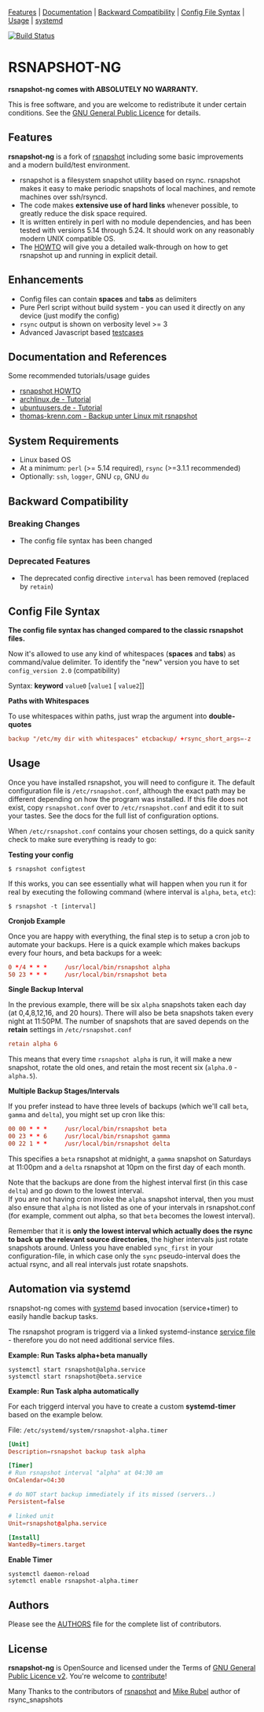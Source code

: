 [Features](#features) | 
[Documentation](#documentation-and-references) | 
[Backward Compatibility](#backward-compatibility) | 
[Config File Syntax](#config-file-syntax) | 
[Usage](#usage) | 
[systemd](#automation-via-systemd)

[![Build Status](https://travis-ci.org/AenonDynamics/rsnapshot-ng.svg?branch=ng)](https://travis-ci.org/AenonDynamics/rsnapshot-ng)

RSNAPSHOT-NG
===============================================================================

**rsnapshot-ng comes with ABSOLUTELY NO WARRANTY.**

This is free software, and you are welcome to redistribute it under certain conditions. See the [GNU General Public Licence](LICENSE.txt) for details.

Features
----------------------------------------------------------------------------------

**rsnapshot-ng** is a fork of [rsnapshot](https://github.com/rsnapshot/rsnapshot) including some basic improvements and a modern build/test environment.

* rsnapshot is a filesystem snapshot utility based on rsync. rsnapshot makes it easy to make periodic snapshots of local machines, and remote machines over ssh/rsyncd.
* The code makes **extensive use of hard links** whenever possible, to greatly reduce the disk space required.
* It is written entirely in perl with no module dependencies, and has been tested with versions 5.14 through 5.24. It should work on any reasonably modern UNIX compatible OS.
* The [HOWTO](HOWTO.md) will give you a detailed walk-through on how to get rsnapshot up and running in explicit detail.

Enhancements
------------------------------------------------------

* Config files can contain **spaces** and **tabs** as delimiters
* Pure Perl script without build system - you can used it directly on any device (just modify the config)
* `rsync` output is shown on verbosity level >= 3
* Advanced Javascript based [testcases](test/README.md)

Documentation and References
--------------------------------------------------------------

Some recommended tutorials/usage guides

* [rsnapshot HOWTO](HOWTO.md)
* [archlinux.de - Tutorial](https://wiki.archlinux.de/title/Rsnapshot)
* [ubuntuusers.de - Tutorial](https://wiki.ubuntuusers.de/rsnapshot/)
* [thomas-krenn.com - Backup unter Linux mit rsnapshot](https://www.thomas-krenn.com/de/wiki/Backup_unter_Linux_mit_rsnapshot)


System Requirements
--------------------------------------------------------------

* Linux based OS
* At a minimum: `perl` (>= 5.14 required), `rsync` (>=3.1.1 recommended)
* Optionally: `ssh`, `logger`, GNU `cp`, GNU `du`

Backward Compatibility
--------------------------------------------------------------

### Breaking Changes ###

* The config file syntax has been changed

### Deprecated Features ###

* The deprecated config directive `interval` has been removed (replaced by `retain`)

Config File Syntax
--------------------------------------------------------------

**The config file syntax has changed compared to the classic rsnapshot files.**

Now it's allowed to use any kind of whitespaces (**spaces** and **tabs**) as command/value delimiter. To identify the "new" version you have to set `config_version 2.0` (compatibility)

Syntax: **keyword** `value0` [`value1` [ `value2`]]

**Paths with Whitespaces**

To use whitespaces within paths, just wrap the argument into **double-quotes**

```conf
backup "/etc/my dir with whitespaces" etcbackup/ +rsync_short_args=-z
```

Usage
------------------------------------------------------

Once you have installed rsnapshot, you will need to configure it.
The default configuration file is `/etc/rsnapshot.conf`, although the exact path may be different depending on how the program was installed. 
If this file does not exist, copy `rsnapshot.conf` over to `/etc/rsnapshot.conf` and edit it to suit your tastes.
See the docs for the full list of configuration options.

When `/etc/rsnapshot.conf` contains your chosen settings, do a quick sanity check to make sure everything is ready to go:

**Testing your config**

```terminal
$ rsnapshot configtest
```

If this works, you can see essentially what will happen when you run it for real by executing the following command (where interval is `alpha`, `beta`, `etc`):

```terminal
$ rsnapshot -t [interval]
```

**Cronjob Example**

Once you are happy with everything, the final step is to setup a cron job to automate your backups. 
Here is a quick example which makes backups every four hours, and beta backups for a week:

```conf
0 */4 * * *     /usr/local/bin/rsnapshot alpha
50 23 * * *     /usr/local/bin/rsnapshot beta
```

**Single Backup Interval**

In the previous example, there will be six `alpha` snapshots taken each day (at 0,4,8,12,16, and 20 hours). There will also
be beta snapshots taken every night at 11:50PM. The number of snapshots that are saved depends on the **retain** settings in `/etc/rsnapshot.conf`

```conf
retain alpha 6
```

This means that every time `rsnapshot alpha` is run, it will make a new snapshot, rotate the old ones, and retain the most recent six (`alpha.0` - `alpha.5`).

**Multiple Backup Stages/Intervals**

If you prefer instead to have three levels of backups (which we'll call `beta`, `gamma` and `delta`), you might set up cron like this:

```conf
00 00 * * *     /usr/local/bin/rsnapshot beta
00 23 * * 6     /usr/local/bin/rsnapshot gamma
00 22 1 * *     /usr/local/bin/rsnapshot delta
```

This specifies a `beta` rsnapshot at midnight, a `gamma` snapshot on Saturdays at 11:00pm and a `delta` rsnapshot at 10pm on the first day of each month.

Note that the backups are done from the highest interval first (in this case `delta`) and go down to the lowest interval.  
If you are not having cron invoke the `alpha` snapshot interval, then you must also ensure that `alpha` is not listed as one of
your intervals in rsnapshot.conf (for example, comment out alpha, so that `beta` becomes the lowest interval).

Remember that it is **only the lowest interval which actually does the rsync to back up the relevant source directories**, the higher
intervals just rotate snapshots around.  Unless you have enabled `sync_first` in your configuration-file, in which case only the `sync`
pseudo-interval does the actual rsync, and all real intervals just rotate snapshots.

Automation via systemd
--------------------------------------------------------

rsnapshot-ng comes with [systemd](https://www.freedesktop.org/wiki/Software/systemd/) based invocation (service+timer) to easily handle backup tasks.

The rsnapshot program is triggerd via a linked systemd-instance [service file](systemd/rsnapshot@.service) - therefore you do not need additional service files.

**Example: Run Tasks alpha+beta manually**

```terminal
systemctl start rsnapshot@alpha.service
systemctl start rsnapshot@beta.service
```

**Example: Run Task alpha automatically**

For each triggerd interval you have to create a custom **systemd-timer** based on the example below.

File: `/etc/systemd/system/rsnapshot-alpha.timer`

```conf
[Unit]
Description=rsnapshot backup task alpha

[Timer]
# Run rsnapshot interval "alpha" at 04:30 am
OnCalendar=04:30

# do NOT start backup immediately if its missed (servers..)
Persistent=false

# linked unit
Unit=rsnapshot@alpha.service

[Install]
WantedBy=timers.target
```

**Enable Timer**
```terminal
systemctl daemon-reload
sytemctl enable rsnapshot-alpha.timer
```

Authors
--------------------------------------------------------

Please see the [AUTHORS](AUTHORS.md) file for the complete list of contributors.

License
-------

**rsnapshot-ng** is OpenSource and licensed under the Terms of [GNU General Public Licence v2](LICENSE.txt). You're welcome to [contribute](CONTRIBUTE.md)!

Many Thanks to the contributors of [rsnapshot](https://github.com/rsnapshot/rsnapshot) and [Mike Rubel](http://www.mikerubel.org/computers/rsync_snapshots/) author of rsync_snapshots